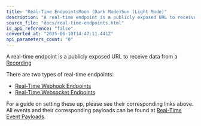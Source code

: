 ```yaml
---
title: "Real-Time EndpointsMoon (Dark Mode)Sun (Light Mode)"
description: "A real-time endpoint is a publicly exposed URL to receive data from a Recording There are two types of real-time endpoints: Real-Time Webhook Endpoints Real-Time Websocket Endpoints For a guide on setting these up, please see their corresponding links above. All events and their corresponding payloa..."
source_file: "docs/real-time-endpoints.html"
is_api_reference: "false"
converted_at: "2025-06-10T14:47:11.441Z"
api_parameters_count: "0"
---
```

A real-time endpoint is a publicly exposed URL to receive data from a [Recording](/docs/recordings-and-media.md)

There are two types of real-time endpoints:
- [Real-Time Webhook Endpoints](/docs/real-time-webhook-endpoints.md)
- [Real-Time Websocket Endpoints](/docs/real-time-websocket-endpoints.md)

For a guide on setting these up, please see their corresponding links above. All events and their corresponding payloads can be found at [Real-Time Event Payloads](/docs/real-time-event-payloads.md).
